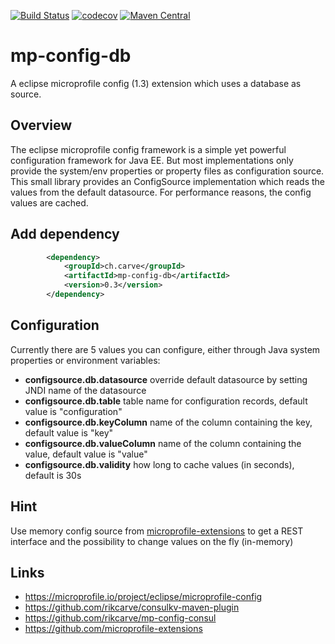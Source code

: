[![Build Status](https://travis-ci.org/rikcarve/mp-config-db.svg?branch=master)](https://travis-ci.org/rikcarve/mp-config-db)
[![codecov](https://codecov.io/gh/rikcarve/mp-config-db/branch/master/graph/badge.svg)](https://codecov.io/gh/rikcarve/mp-config-db)
[![Maven Central](https://maven-badges.herokuapp.com/maven-central/ch.carve/mp-config-db/badge.svg?style=flat-square)](https://maven-badges.herokuapp.com/maven-central/ch.carve/mp-config-db/)

# mp-config-db
A eclipse microprofile config (1.3) extension which uses a database as source.

## Overview
The eclipse microprofile config framework is a simple yet powerful configuration framework for Java EE. But most implementations only provide the system/env properties or property files as configuration source. This small library provides an ConfigSource implementation which reads the values from the default datasource. For performance reasons, the config values are cached.

## Add dependency
```xml
        <dependency>
            <groupId>ch.carve</groupId>
            <artifactId>mp-config-db</artifactId>
            <version>0.3</version>
        </dependency>
```

## Configuration
Currently there are 5 values you can configure, either through Java system properties or environment variables:
* **configsource.db.datasource** override default datasource by setting JNDI name of the datasource
* **configsource.db.table** table name for configuration records, default value is "configuration"
* **configsource.db.keyColumn** name of the column containing the key, default value is "key"
* **configsource.db.valueColumn** name of the column containing the value, default value is "value"
* **configsource.db.validity** how long to cache values (in seconds), default is 30s

## Hint
Use memory config source from [microprofile-extensions](https://github.com/microprofile-extensions/config-ext/tree/master/configsource-memory) to get a REST interface and the possibility to change values on the fly (in-memory)

## Links
* https://microprofile.io/project/eclipse/microprofile-config
* https://github.com/rikcarve/consulkv-maven-plugin
* https://github.com/rikcarve/mp-config-consul
* https://github.com/microprofile-extensions


